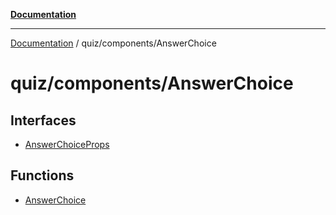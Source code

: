 [**Documentation**](../../../README.md)

***

[Documentation](../../../README.md) / quiz/components/AnswerChoice

# quiz/components/AnswerChoice

## Interfaces

- [AnswerChoiceProps](interfaces/AnswerChoiceProps.md)

## Functions

- [AnswerChoice](functions/AnswerChoice.md)
